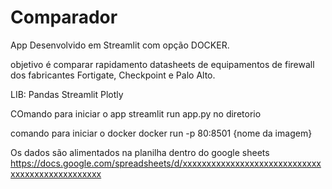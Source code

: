 # Comparador

App Desenvolvido em Streamlit com opção DOCKER.

objetivo é comparar rapidamento datasheets de equipamentos de firewall dos fabricantes Fortigate, Checkpoint e Palo Alto.

LIB:
Pandas 
Streamlit
Plotly

COmando para iniciar o app
streamlit run app.py no diretorio

comando para iniciar o docker
docker run -p 80:8501 {nome da imagem}

Os dados são alimentados na planilha dentro do google sheets
https://docs.google.com/spreadsheets/d/xxxxxxxxxxxxxxxxxxxxxxxxxxxxxxxxxxxxxxxxxxxxxxxx
